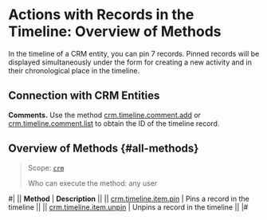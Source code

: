 # Actions with Records in the Timeline: Overview of Methods

In the timeline of a CRM entity, you can pin 7 records. Pinned records will be displayed simultaneously under the form for creating a new activity and in their chronological place in the timeline.

## Connection with CRM Entities

**Comments.** Use the method [crm.timeline.comment.add](../comments/crm-timeline-comment-add.md) or [crm.timeline.comment.list](../comments/crm-timeline-comment-list.md) to obtain the ID of the timeline record.

## Overview of Methods {#all-methods}

> Scope: [`crm`](../../../scopes/permissions.md)
>
> Who can execute the method: any user

#|
|| **Method** | **Description** ||
|| [crm.timeline.item.pin](./crm-timeline-item-pin.md) | Pins a record in the timeline ||
|| [crm.timeline.item.unpin](./crm-timeline-item-unpin.md) | Unpins a record in the timeline ||
|#